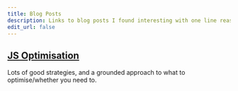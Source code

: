 ```yaml
---
title: Blog Posts
description: Links to blog posts I found interesting with one line reasons
edit_url: false
---
```


## [JS Optimisation](https://romgrk.com/posts/optimizing-javascript)

Lots of good strategies, and a grounded approach to what to optimise/whether you need to.

